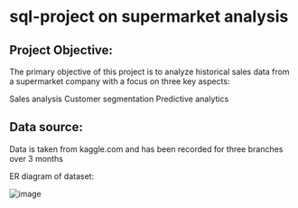 # sql-project on supermarket analysis

## Project Objective:

  The primary objective of this project is to analyze historical sales data from a supermarket company with a focus on three key aspects:
  
  Sales analysis
  Customer segmentation
  Predictive analytics

## Data source:

  Data is taken from kaggle.com and has been recorded for three branches over 3 months

  ER diagram of dataset:

  ![image](https://github.com/syed-mohammad-imam/sql-project/assets/106855181/b8ea289d-4f57-49df-93f2-0064387827d8)
